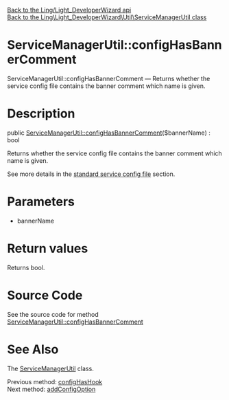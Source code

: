 [Back to the Ling/Light_DeveloperWizard api](https://github.com/lingtalfi/Light_DeveloperWizard/blob/master/doc/api/Ling/Light_DeveloperWizard.md)<br>
[Back to the Ling\Light_DeveloperWizard\Util\ServiceManagerUtil class](https://github.com/lingtalfi/Light_DeveloperWizard/blob/master/doc/api/Ling/Light_DeveloperWizard/Util/ServiceManagerUtil.md)


ServiceManagerUtil::configHasBannerComment
================



ServiceManagerUtil::configHasBannerComment — Returns whether the service config file contains the banner comment which name is given.




Description
================


public [ServiceManagerUtil::configHasBannerComment](https://github.com/lingtalfi/Light_DeveloperWizard/blob/master/doc/api/Ling/Light_DeveloperWizard/Util/ServiceManagerUtil/configHasBannerComment.md)($bannerName) : bool




Returns whether the service config file contains the banner comment which name is given.

See more details in the [standard service config file](https://github.com/lingtalfi/Light_DeveloperWizard/blob/master/doc/pages/conventions.md#standard-service-configuration-file) section.




Parameters
================


- bannerName

    


Return values
================

Returns bool.








Source Code
===========
See the source code for method [ServiceManagerUtil::configHasBannerComment](https://github.com/lingtalfi/Light_DeveloperWizard/blob/master/Util/ServiceManagerUtil.php#L565-L572)


See Also
================

The [ServiceManagerUtil](https://github.com/lingtalfi/Light_DeveloperWizard/blob/master/doc/api/Ling/Light_DeveloperWizard/Util/ServiceManagerUtil.md) class.

Previous method: [configHasHook](https://github.com/lingtalfi/Light_DeveloperWizard/blob/master/doc/api/Ling/Light_DeveloperWizard/Util/ServiceManagerUtil/configHasHook.md)<br>Next method: [addConfigOption](https://github.com/lingtalfi/Light_DeveloperWizard/blob/master/doc/api/Ling/Light_DeveloperWizard/Util/ServiceManagerUtil/addConfigOption.md)<br>

